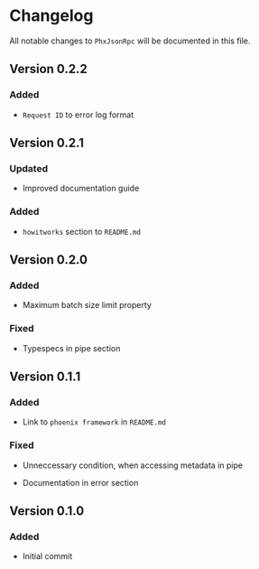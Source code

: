# Changelog

All notable changes to `PhxJsonRpc` will be documented in this file.

## Version 0.2.2

### Added

- `Request ID` to error log format

## Version 0.2.1

### Updated

- Improved documentation guide

### Added

- `howitworks` section to `README.md`

## Version 0.2.0

### Added

- Maximum batch size limit property

### Fixed

- Typespecs in pipe section

## Version 0.1.1

### Added

- Link to `phoenix framework` in `README.md`

### Fixed

- Unneccessary condition, when accessing metadata in pipe

- Documentation in error section

## Version 0.1.0

### Added

- Initial commit
